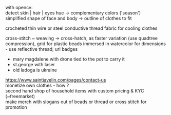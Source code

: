 with opencv:  
detect skin | hair | eyes hue -> complementary colors ('season')  
simplified shape of face and body -> outline of clothes to fit  

crocheted thin wire or steel conductive thread fabric for cooling clothes

cross-stitch ~ weaving -> cross-hatch, as faster variation (use quadtree compression), grid for plastic beads immersed in watercolor for dimensions - use reflective thread; url badges  
  
  
+ mary magdalene with drone tied to the pot to carry it  
+ st.george with laser  
+ old ladoga is ukraine  
  
https://www.saintjavelin.com/pages/contact-us  
monetize own clothes - how ?  
second hand shop of household items with custom pricing & KYC (~freemarket)  
make merch with slogans out of beads or thread or cross stitch for promotion  
  